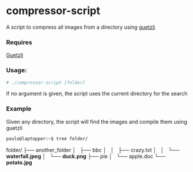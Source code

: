 # compressor-script

A script to compress all images from a directory using [guetzli]

### Requires

[Guetzli]

### Usage:
```sh
# ./compressor-script [folder]
```

If no argument is given, the script uses the current directory for the search


### Example

Given any directory, the script will find the images and compile them using guetzli

```sh
paulo@laptopper:~$ tree folder/
```
folder/
├── another_folder
│   ├── bbc
│   │   ├── crazy.txt
│   │   └── **waterfall.jpeg**
│   └── **duck.png**
├── pie
│   └── apple.doc
└── **potato.jpg**


[guetzli]:<https://github.com/google/guetzli>



